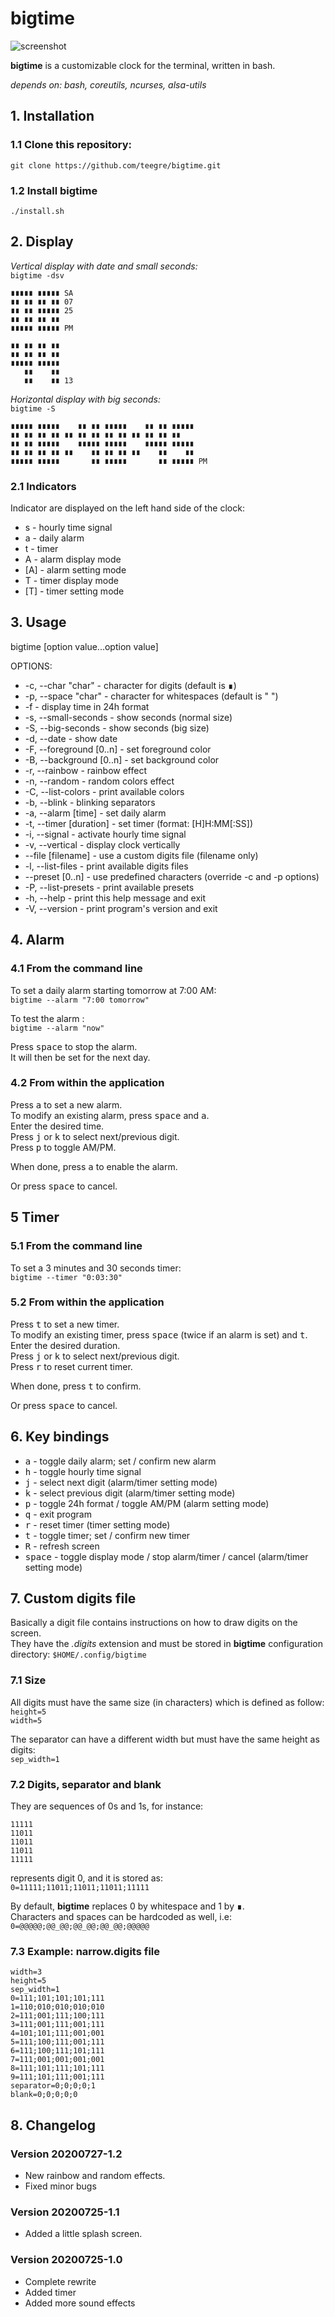# **bigtime**

![screenshot](screenshot.png)

**bigtime** is a customizable clock for the terminal, written in bash.

*depends on: bash, coreutils, ncurses, alsa-utils*

## 1. Installation

### 1.1 Clone this repository:

`git clone https://github.com/teegre/bigtime.git`

### 1.2 Install **bigtime**

`./install.sh`

## 2. Display

*Vertical display with date and small seconds:*  
`bigtime -dsv`  
```
∎∎∎∎∎ ∎∎∎∎∎ SA
∎∎ ∎∎ ∎∎ ∎∎ 07
∎∎ ∎∎ ∎∎∎∎∎ 25
∎∎ ∎∎ ∎∎ ∎∎
∎∎∎∎∎ ∎∎∎∎∎ PM

∎∎ ∎∎ ∎∎ ∎∎
∎∎ ∎∎ ∎∎ ∎∎
∎∎∎∎∎ ∎∎∎∎∎
   ∎∎    ∎∎
   ∎∎    ∎∎ 13
```

*Horizontal display with big seconds:*  
`bigtime -S`
```
∎∎∎∎∎ ∎∎∎∎∎    ∎∎ ∎∎ ∎∎∎∎∎    ∎∎ ∎∎ ∎∎∎∎∎
∎∎ ∎∎ ∎∎ ∎∎ ∎∎ ∎∎ ∎∎ ∎∎ ∎∎ ∎∎ ∎∎ ∎∎ ∎∎
∎∎ ∎∎ ∎∎∎∎∎    ∎∎∎∎∎ ∎∎∎∎∎    ∎∎∎∎∎ ∎∎∎∎∎
∎∎ ∎∎ ∎∎ ∎∎ ∎∎    ∎∎ ∎∎ ∎∎ ∎∎    ∎∎    ∎∎
∎∎∎∎∎ ∎∎∎∎∎       ∎∎ ∎∎∎∎∎       ∎∎ ∎∎∎∎∎ PM
```

### 2.1 Indicators
Indicator are displayed on the left hand side of the clock:

* s   - hourly time signal
* a   - daily alarm
* t   - timer
* A - alarm display mode
* [A] - alarm setting mode
* T - timer display mode
* [T] - timer setting mode

## 3. Usage

bigtime [option value...option value]

OPTIONS:

* -c, --char "char"        - character for digits (default is ∎)
* -p, --space "char"       - character for whitespaces (default is " ")
* -f                       - display time in 24h format
* -s, --small-seconds      - show seconds (normal size)
* -S, --big-seconds        - show seconds (big size)
* -d, --date               - show date
* -F, --foreground [0..n]  - set foreground color
* -B, --background [0..n]  - set background color
* -r, --rainbow            - rainbow effect
* -n, --random             - random colors effect
* -C, --list-colors        - print available colors
* -b, --blink              - blinking separators
* -a, --alarm [time]       - set daily alarm
* -t, --timer [duration]   - set timer (format: [H]H:MM[:SS])
* -i, --signal             - activate hourly time signal
* -v, --vertical           - display clock vertically
* --file [filename]        - use a custom digits file (filename only)
* -l, --list-files         - print available digits files
* --preset [0..n]          - use predefined characters (override -c and -p options)
* -P, --list-presets       - print available presets
* -h, --help               - print this help message and exit
* -V, --version            - print program's version and exit

## 4. Alarm

### 4.1 From the command line
To set a daily alarm starting tomorrow at 7:00 AM:  
`bigtime --alarm "7:00 tomorrow"`

To test the alarm :  
`bigtime --alarm "now"`

Press <kbd>space</kbd> to stop the alarm.  
It will then be set for the next day.

### 4.2 From within the application

Press <kbd>a</kbd> to set a new alarm.  
To modify an existing alarm, press <kbd>space</kbd> and <kbd>a</kbd>.  
Enter the desired time.  
Press <kbd>j</kbd> or <kbd>k</kbd> to select next/previous digit.  
Press <kbd>p</kbd> to toggle AM/PM.

When done, press <kbd>a</kbd> to enable the alarm.

Or press <kbd>space</kbd> to cancel.

## 5 Timer

### 5.1 From the command line
To set a 3 minutes and 30 seconds timer:  
`bigtime --timer "0:03:30"`

### 5.2 From within the application

Press <kbd>t</kbd> to set a new timer.  
To modify an existing timer, press <kbd>space</kbd> (twice if an alarm is set) and <kbd>t</kbd>.  
Enter the desired duration.  
Press <kbd>j</kbd> or <kbd>k</kbd> to select next/previous digit.  
Press <kbd>r</kbd> to reset current timer.

When done, press <kbd>t</kbd> to confirm.

Or press <kbd>space</kbd> to cancel.


## 6. Key bindings

* <kbd>a</kbd>     - toggle daily alarm; set / confirm new alarm
* <kbd>h</kbd>     - toggle hourly time signal
* <kbd>j</kbd>     - select next digit (alarm/timer setting mode)
* <kbd>k</kbd>     - select previous digit (alarm/timer setting mode)
* <kbd>p</kbd>     - toggle 24h format / toggle AM/PM (alarm setting mode)
* <kbd>q</kbd>     - exit program
* <kbd>r</kbd>     - reset timer (timer setting mode)
* <kbd>t</kbd>     - toggle timer; set / confirm new timer
* <kbd>R</kbd>     - refresh screen
* <kbd>space</kbd> - toggle display mode / stop alarm/timer / cancel (alarm/timer setting mode)

## 7. Custom digits file

Basically a digit file contains instructions on how to draw digits on the screen.  
They have the *.digits* extension and must be stored in **bigtime** configuration  
directory: `$HOME/.config/bigtime`

### 7.1 Size

All digits must have the same size (in characters) which is defined as follow:  
`height=5`  
`width=5`

The separator can have a different width but must have the same height as digits:  
`sep_width=1`

### 7.2 Digits, separator and blank

They are sequences of 0s and 1s, for instance:  

```
11111
11011
11011
11011
11111
```  
represents digit 0, and it is stored as:  
`0=11111;11011;11011;11011;11111`

By default, **bigtime** replaces 0 by whitespace and 1 by ∎.  
Characters and spaces can be hardcoded as well, i.e:  
`0=@@@@@;@@_@@;@@_@@;@@_@@;@@@@@`

### 7.3 Example: narrow.digits file

```
width=3
height=5
sep_width=1
0=111;101;101;101;111
1=110;010;010;010;010
2=111;001;111;100;111
3=111;001;111;001;111
4=101;101;111;001;001
5=111;100;111;001;111
6=111;100;111;101;111
7=111;001;001;001;001
8=111;101;111;101;111
9=111;101;111;001;111
separator=0;0;0;0;1
blank=0;0;0;0;0
```
## 8. Changelog

### Version 20200727-1.2

* New rainbow and random effects.
* Fixed minor bugs

### Version 20200725-1.1

* Added a little splash screen.

### Version 20200725-1.0

* Complete rewrite
* Added timer
* Added more sound effects
